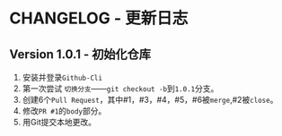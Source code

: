 # CHANGELOG - 更新日志
## Version 1.0.1 - 初始化仓库

1. 安装并登录`Github-Cli`  
2. 第一次尝试 `切换分支`——`git checkout -b`到`1.0.1`分支。  
3. 创建6个`Pull Request`，其中#1，#3，#4，#5，#6被`merge`,#2被`close`。  
4. 修改`PR #1`的`body`部分。  
5. 用Git提交本地更改。

